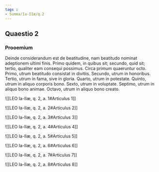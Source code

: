 ```yaml
---
tags : 
- Summa/Ia-IIæ/q.2
---
```


## Quaestio 2

### Prooemium

Deinde considerandum est de beatitudine, nam beatitudo nominat adeptionem ultimi finis. Primo quidem, in quibus sit; secundo, quid sit; tertio, qualiter eam consequi possimus. Circa primum quaeruntur octo. Primo, utrum beatitudo consistat in divitiis. Secundo, utrum in honoribus. Tertio, utrum in fama, sive in gloria. Quarto, utrum in potestate. Quinto, utrum in aliquo corporis bono. Sexto, utrum in voluptate. Septimo, utrum in aliquo bono animae. Octavo, utrum in aliquo bono creato.

![[LEO Ia-IIæ, q. 2, a. 1#Articulus 1]]

![[LEO Ia-IIæ, q. 2, a. 2#Articulus 2]]

![[LEO Ia-IIæ, q. 2, a. 3#Articulus 3]]

![[LEO Ia-IIæ, q. 2, a. 4#Articulus 4]]

![[LEO Ia-IIæ, q. 2, a. 5#Articulus 5]]

![[LEO Ia-IIæ, q. 2, a. 6#Articulus 6]]

![[LEO Ia-IIæ, q. 2, a. 7#Articulus 7]]

![[LEO Ia-IIæ, q. 2, a. 8#Articulus 8]]

